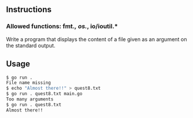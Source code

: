 ## Instructions

### Allowed functions: fmt.*, os.*, io/ioutil.*

Write a program that displays the content of a file given as an argument on the standard output.

## Usage

```sh
$ go run .
File name missing
$ echo "Almost there!!" > quest8.txt
$ go run . quest8.txt main.go
Too many arguments
$ go run . quest8.txt
Almost there!!
```